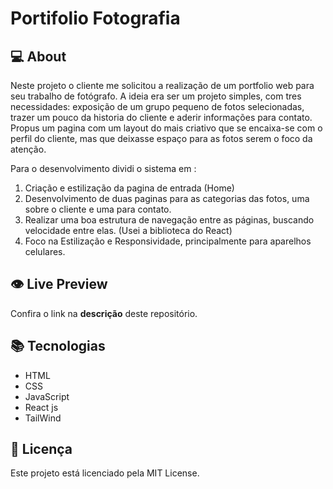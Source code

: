# Portifolio Fotografia

## 💻 About

Neste projeto o cliente me solicitou a realização de um portfolio web para seu trabalho de fotógrafo. A ideia era ser um projeto simples, com tres necessidades: exposição de um grupo pequeno de fotos selecionadas, trazer um pouco da historia do cliente e aderir informações para contato. Propus um pagina com um layout do mais criativo que se encaixa-se com o perfil do cliente, mas que deixasse espaço para as fotos serem o foco da atenção.  

Para o desenvolvimento dividi o sistema em :
1. Criação e estilização da pagina de entrada (Home)
2. Desenvolvimento de duas paginas para as categorias das fotos, uma sobre o cliente e uma para contato.
3. Realizar uma boa estrutura de navegação entre as páginas, buscando velocidade entre elas. (Usei a biblioteca do React)
4. Foco na Estilização e Responsividade, principalmente para aparelhos celulares. 

## 👁️ Live Preview

Confira o link na **descrição** deste repositório.

## 📚 Tecnologias

- HTML
- CSS
- JavaScript
- React js
- TailWind

## 📄 Licença

Este projeto está licenciado pela MIT License.

